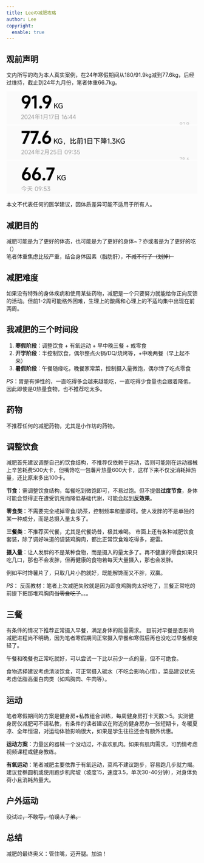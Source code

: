 ```yaml
---
title: Leeの减肥攻略
author: Lee
copyright:
  enable: true
---
```


## 观前声明

文内所写的均为本人真实案例，在24年寒假期间从180/91.9kg减到77.6kg，后经过维持，截止到24年九月份，笔者体重66.7kg。

![](./1.jpg)
![](./2.jpg)
![](./3.jpg)

本文不代表任何的医学建议，因体质差异可能不适用于所有人。

## 减肥目的

减肥可能是为了更好的体态，也可能是为了更好的身体~？亦或者是为了更好的吃（）<br>
笔者体重焦虑比较严重，结合身体因素（脂肪肝），~~不减不行了（划掉）~~

## 减肥难度

如果没有特殊的身体疾病和使用某些药物，减肥是一个只要努力就能给你正向反馈的活动。但前1-2周可能格外困难，生理上的酸痛和心理上的不适均集中出现在前两周。

## 我减肥的三个时间段

1. **寒假阶段**：调整饮食 + 有氧运动 + 早中晚三餐 + 戒零食
2. **开学阶段**：半控制饮食，偶尔整点火锅/DQ/烧烤等，+中晚两餐（早上起不来）
3. **暑假阶段**：午餐随缘吃，晚餐家常菜，控制摄入量微饱，偶尔馋了吃点零食

*PS*：胃是有弹性的，一直吃得多会越来越能吃，一直吃得少食量也会跟着降低，因此即使是0热量食物，也不推荐吃太多。

## 药物

不推荐任何的减肥药物，尤其是小作坊的药物。

## 调整饮食

减肥首先建议调整自己的饮食结构，不推荐仅依赖于运动，否则可能刚在运动器械上辛苦耗费500大卡，但嘴馋吃一包薯片热量600大卡，这样下来不仅没消耗掉热量，还比原来多出100卡。

**节食**：需调整饮食结构，每餐吃到微饱即可，不易过饱。但不提倡**过度节食**，身体可能会觉得正在遭受饥荒而降低基础代谢，可能会起到**反效果**。

**零食类**：不需要完全戒掉零食/奶茶，控制频率和量即可。使人发胖的不是单独的某一种成分，而是总摄入量太多了。

**三餐类**：不推荐买代餐，尤其是代餐奶昔，极其难喝。
市面上还有各种减肥饮食套装，除了调好味道的袋装鸡胸肉，都比正常饮食难吃得多，避雷。

**摄入量**：让人发胖的不是某种食物，而是摄入的量太多了。再不健康的零食如果只吃几口，那也不会发胖，但再健康的食物若每天大量摄入，那也会发胖。

例如平时馋薯片了，只取几片小酌就好，既能解馋而又不胖，双赢。

*PS*：
反面教材：笔者上次减肥失败就是因为即食鸡胸肉太好吃了，三餐正常吃的前提下把那堆鸡胸肉~~当零食吃了~~。。。

## 三餐

有条件的情况下推荐正常摄入早餐，满足身体的能量需求。
目前对早餐是否影响减肥进程尚不明确，因为笔者寒假期间正常摄入早餐和寒假后再也没吃过早餐都变轻了。

午餐和晚餐也正常吃就好，可以尝试一下比以前少一点的量，但不可绝食。

食物选择建议考虑清淡饮食，可正常摄入碳水（不吃会影响心情），菜品建议优先考虑低脂高蛋白肉类（如鸡胸肉、牛肉等）。

## 运动

笔者寒假期间的方案是健身房+私教组合训练，每周健身房打卡天数＞5。实测健身房仅减肥可不请私教，有条件的读者建议在附近的健身房办一张短期卡，冬暖夏凉、全年恒温，对运动体验影响很大，如果是学生往往还会有额外优惠。

**运动方案**：力量区的器械一个没动过，不喜欢肌肉。如果有肌肉需求，可酌情考虑视频课程或健身教练。

**有氧运动**：笔者减肥主要依靠于有氧运动，菜鸡不建议跑步，容易跑几步就力竭。
建议登椭圆机或使用跑步机爬坡（坡度15，速度3.5，单次30-40分钟），对身体负荷小且消耗热量大。

## 户外运动

~~没试过，不敢写，怕误人子弟。~~

## 总结

减肥的最终奥义：管住嘴，迈开腿。加油！
